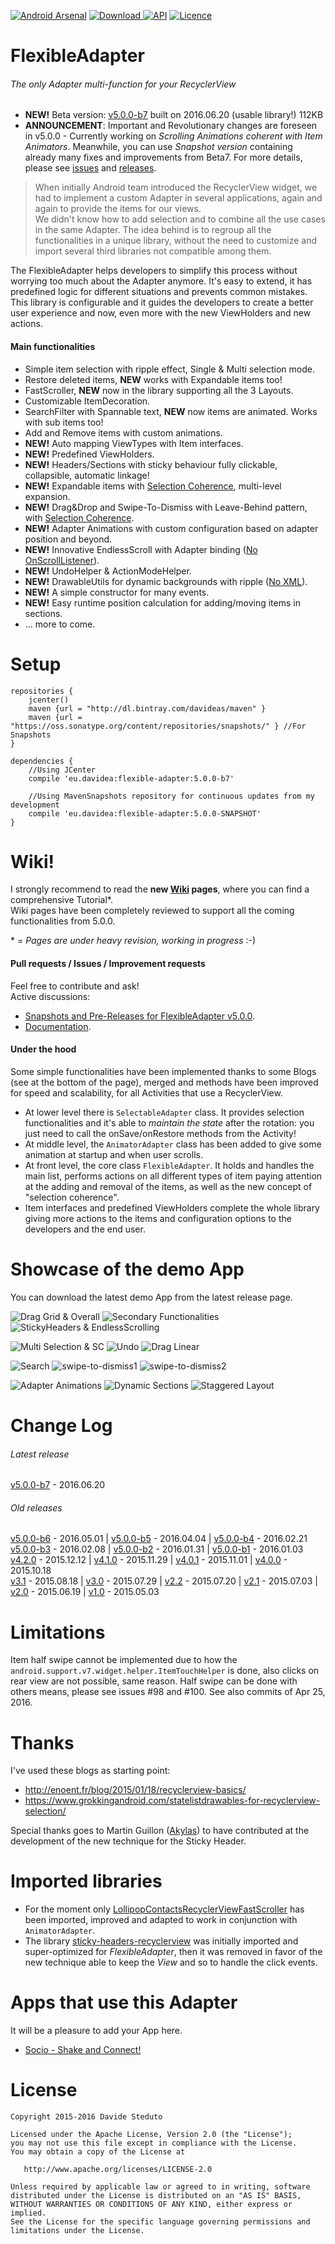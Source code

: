 [![Android Arsenal](https://img.shields.io/badge/Android%20Arsenal-FlexibleAdapter-green.svg?style=flat)](http://android-arsenal.com/details/1/2207)
[![Download](https://api.bintray.com/packages/davideas/maven/flexible-adapter/images/download.svg) ](https://bintray.com/davideas/maven/flexible-adapter/_latestVersion)
[![API](https://img.shields.io/badge/API-14%2B-green.svg?style=flat)](https://android-arsenal.com/api?level=14)
[![Licence](https://img.shields.io/badge/Licence-Apache2-blue.svg)](http://www.apache.org/licenses/LICENSE-2.0)

# FlexibleAdapter

###### The only Adapter multi-function for your RecyclerView
- **NEW!** Beta version: [v5.0.0-b7](https://github.com/davideas/FlexibleAdapter/releases/tag/5.0.0-b7) built on 2016.06.20 (usable library!) 112KB
- **ANNOUNCEMENT**: Important and Revolutionary changes are foreseen in v5.0.0 - Currently working on _Scrolling Animations coherent with Item Animators_. Meanwhile, you can use _Snapshot version_ containing already many fixes and improvements from Beta7. For more details, please see [issues](https://github.com/davideas/FlexibleAdapter/issues) and [releases](https://github.com/davideas/FlexibleAdapter/releases).

> When initially Android team introduced the RecyclerView widget, we had to implement a custom Adapter in several applications, again and again to provide the items for our views.<br/>
We didn't know how to add selection and to combine all the use cases in the same Adapter.
The idea behind is to regroup all the functionalities in a unique library, without the need to customize and import several third libraries not compatible among them.

The FlexibleAdapter helps developers to simplify this process without worrying too much about the Adapter anymore. It's easy to extend, it has predefined logic for different situations and prevents common mistakes.<br/>
This library is configurable and it guides the developers to create a better user experience and now, even more with the new ViewHolders and new actions.

#### Main functionalities
* Simple item selection with ripple effect, Single & Multi selection mode.
* Restore deleted items, **NEW** works with Expandable items too!
* FastScroller, **NEW** now in the library supporting all the 3 Layouts.
* Customizable ItemDecoration.
* SearchFilter with Spannable text, **NEW** now items are animated. Works with sub items too!
* Add and Remove items with custom animations.
* **NEW!** Auto mapping ViewTypes with Item interfaces.
* **NEW!** Predefined ViewHolders.
* **NEW!** Headers/Sections with sticky behaviour fully clickable, collapsible, automatic linkage!
* **NEW!** Expandable items with <u>Selection Coherence</u>, multi-level expansion.
* **NEW!** Drag&Drop and Swipe-To-Dismiss with Leave-Behind pattern, with <u>Selection Coherence</u>.
* **NEW!** Adapter Animations with custom configuration based on adapter position and beyond.
* **NEW!** Innovative EndlessScroll with Adapter binding (<u>No OnScrollListener</u>).
* **NEW!** UndoHelper &amp; ActionModeHelper.
* **NEW!** DrawableUtils for dynamic backgrounds with ripple (<u>No XML</u>).
* **NEW!** A simple constructor for many events.
* **NEW!** Easy runtime position calculation for adding/moving items in sections.
* ... more to come.

# Setup
```
repositories {
	jcenter()
	maven {url = "http://dl.bintray.com/davideas/maven" }
	maven {url = "https://oss.sonatype.org/content/repositories/snapshots/" } //For Snapshots
}
```
```
dependencies {
	//Using JCenter
	compile 'eu.davidea:flexible-adapter:5.0.0-b7'
	
	//Using MavenSnapshots repository for continuous updates from my development
	compile 'eu.davidea:flexible-adapter:5.0.0-SNAPSHOT'
}
```

# Wiki!
I strongly recommend to read the **new [Wiki](https://github.com/davideas/FlexibleAdapter/wiki) pages**, where you can find a comprehensive Tutorial*.<br/>
Wiki pages have been completely reviewed to support all the coming functionalities from 5.0.0.

\* = _Pages are under heavy revision, working in progress_ :-)

#### Pull requests / Issues / Improvement requests
Feel free to contribute and ask!<br/>
Active discussions:
- [Snapshots and Pre-Releases for FlexibleAdapter v5.0.0](https://github.com/davideas/FlexibleAdapter/issues/39).
- [Documentation](https://github.com/davideas/FlexibleAdapter/issues/120).

#### Under the hood
Some simple functionalities have been implemented thanks to some Blogs (see at the bottom of the page), merged and methods have been improved for speed and scalability, for all Activities that use a RecyclerView.

* At lower level there is `SelectableAdapter` class. It provides selection functionalities and it's able to _maintain the state_ after the rotation: you just need to call the onSave/onRestore methods from the Activity!
* At middle level, the `AnimatorAdapter` class has been added to give some animation at startup and when user scrolls.
* At front level, the core class `FlexibleAdapter`. It holds and handles the main list, performs actions on all different types of item paying attention at the adding and removal of the items, as well as the new concept of "selection coherence".
* Item interfaces and predefined ViewHolders complete the whole library giving more actions to the items and configuration options to the developers and the end user.

# Showcase of the demo App
You can download the latest demo App from the latest release page.

![Drag Grid & Overall](/screenshots/drag_grid_overall.png)
![Secondary Functionalities](/screenshots/secondary_functionalities.png)
![StickyHeaders & EndlessScrolling](/screenshots/sticky_headers.png)

![Multi Selection & SC](/screenshots/multi_selection_sc.png)
![Undo](/screenshots/undo_single_selection.png)
![Drag Linear](/screenshots/drag_linear.png)

![Search](/screenshots/search_sections.png)
![swipe-to-dismiss1](/screenshots/swipe-to-dismiss1.png)
![swipe-to-dismiss2](/screenshots/swipe-to-dismiss2.png)

![Adapter Animations](/screenshots/adapter_animations.png)
![Dynamic Sections](/screenshots/dynamic_sections.png)
![Staggered Layout](/screenshots/dynamic_staggered_layout.png)

# Change Log
###### Latest release
[v5.0.0-b7](https://github.com/davideas/FlexibleAdapter/releases/tag/5.0.0-b7) - 2016.06.20

###### Old releases
[v5.0.0-b6](https://github.com/davideas/FlexibleAdapter/releases/tag/5.0.0-b6) - 2016.05.01 | 
[v5.0.0-b5](https://github.com/davideas/FlexibleAdapter/releases/tag/5.0.0-b5) - 2016.04.04 | 
[v5.0.0-b4](https://github.com/davideas/FlexibleAdapter/releases/tag/5.0.0-b4) - 2016.02.21<br/>
[v5.0.0-b3](https://github.com/davideas/FlexibleAdapter/releases/tag/5.0.0-b3) - 2016.02.08 | 
[v5.0.0-b2](https://github.com/davideas/FlexibleAdapter/releases/tag/5.0.0-b2) - 2016.01.31 | 
[v5.0.0-b1](https://github.com/davideas/FlexibleAdapter/releases/tag/5.0.0-b1) - 2016.01.03<br/>
[v4.2.0](https://github.com/davideas/FlexibleAdapter/releases/tag/4.2.0) - 2015.12.12 | 
[v4.1.0](https://github.com/davideas/FlexibleAdapter/releases/tag/4.1.0) - 2015.11.29 | 
[v4.0.1](https://github.com/davideas/FlexibleAdapter/releases/tag/4.0.1) - 2015.11.01 | 
[v4.0.0](https://github.com/davideas/FlexibleAdapter/releases/tag/4.0.0) - 2015.10.18<br/>
[v3.1](https://github.com/davideas/FlexibleAdapter/releases/tag/v3.1) - 2015.08.18 | 
[v3.0](https://github.com/davideas/FlexibleAdapter/releases/tag/v3.0) - 2015.07.29 | 
[v2.2](https://github.com/davideas/FlexibleAdapter/releases/tag/v2.2) - 2015.07.20 | 
[v2.1](https://github.com/davideas/FlexibleAdapter/releases/tag/v2.1) - 2015.07.03 | 
[v2.0](https://github.com/davideas/FlexibleAdapter/releases/tag/v2.0) - 2015.06.19 | 
[v1.0](https://github.com/davideas/FlexibleAdapter/releases/tag/v1.0) - 2015.05.03

# Limitations
Item half swipe cannot be implemented due to how the `android.support.v7.widget.helper.ItemTouchHelper` is done, also clicks on rear view are not possible, same reason.
Half swipe can be done with others means, please see issues #98 and #100. See also commits of Apr 25, 2016. 

# Thanks
I've used these blogs as starting point:
- http://enoent.fr/blog/2015/01/18/recyclerview-basics/
- https://www.grokkingandroid.com/statelistdrawables-for-recyclerview-selection/

Special thanks goes to Martin Guillon ([Akylas](https://github.com/Akylas)) to have contributed at the development of the new technique for the Sticky Header.

# Imported libraries
- For the moment only [LollipopContactsRecyclerViewFastScroller](https://github.com/AndroidDeveloperLB/LollipopContactsRecyclerViewFastScroller) has been imported, improved and adapted to work in conjunction with `AnimatorAdapter`.
- The library [sticky-headers-recyclerview](https://github.com/timehop/sticky-headers-recyclerview) was initially imported and super-optimized for _FlexibleAdapter_, then it was removed in favor of the new technique able to keep the _View_ and so to handle the click events.

# Apps that use this Adapter
It will be a pleasure to add your App here.
- [Socio - Shake and Connect!](https://play.google.com/store/apps/details?id=com.atsocio.socio&hl=en)<br/>

# License

    Copyright 2015-2016 Davide Steduto

    Licensed under the Apache License, Version 2.0 (the "License");
    you may not use this file except in compliance with the License.
    You may obtain a copy of the License at

       http://www.apache.org/licenses/LICENSE-2.0

    Unless required by applicable law or agreed to in writing, software
    distributed under the License is distributed on an "AS IS" BASIS,
    WITHOUT WARRANTIES OR CONDITIONS OF ANY KIND, either express or implied.
    See the License for the specific language governing permissions and
    limitations under the License.
